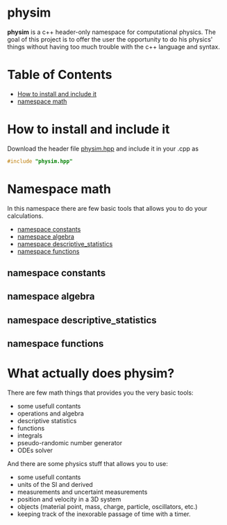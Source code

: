 # physim

**physim** is a c++ header-only namespace for computational physics.
The goal of this project is to offer the user the opportunity to do his physics' things without having too much trouble with the c++ language and syntax. 


# Table of Contents

* [How to install and include it](#how_to_install_and_include_it)
* [namespace math](#namespace_math)


# How to install and include it
Download the header file [physim.hpp](https://github.com/lorenzoliuzzo/physim/blob/e0432f73e1ba4ade984c00e8e4b08537f8b42e27/physim.hpp) and include it in your .cpp as 
``` c++
#include "physim.hpp"
```

# Namespace math
In this namespace there are few basic tools that allows you to do your calculations.

  * [namespace constants](#namespace_constants)
  * [namespace algebra](#namespace_algebra)
  * [namespace descriptive_statistics](#namespace_descriptive_statistics)
  * [namespace functions](#namespace_functions)
  
  
## namespace constants

## namespace algebra

## namespace descriptive_statistics

## namespace functions


# What actually does physim?
There are few math things that provides you the very basic tools: 
* some usefull contants
* operations and algebra
* descriptive statistics
* functions
* integrals
* pseudo-randomic number generator
* ODEs solver

And there are some physics stuff that allows you to use:
* some usefull contants
* units of the SI and derived
* measurements and uncertaint measurements
* position and velocity in a 3D system
* objects (material point, mass, charge, particle, oscillators, etc.) 
* keeping track of the inexorable passage of time with a timer.



